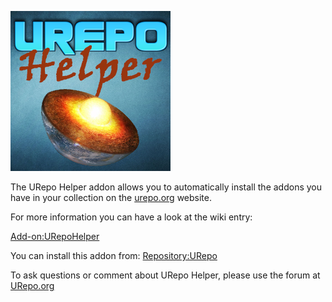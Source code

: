 ![URepoHelper](icon.png)

The URepo Helper addon allows you to automatically install the addons you have in your collection on the [urepo.org](http://www.urepo.org) website.

For more information you can have a look at the wiki entry:

[Add-on:URepoHelper](https://github.com/robwebset/script.urepo.helper/wiki)

You can install this addon from: [Repository:URepo](http://www.urepo.org/)

To ask questions or comment about URepo Helper, please use the forum at [URepo.org](http://www.urepo.org/forum/viewtopic.php?t=1795)
